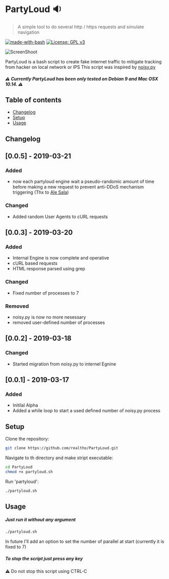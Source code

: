 # PartyLoud :sound:
> A simple tool to do several http / https requests and simulate navigation

[![made-with-bash](https://img.shields.io/badge/Made%20with-Bash-1f425f.svg)](https://www.gnu.org/software/bash/)
[![License: GPL v3](https://img.shields.io/badge/License-GPLv3-blue.svg)](https://www.gnu.org/licenses/gpl-3.0)

![ScreenShoot](https://i.imgur.com/cn1eEFs.png
)

PartyLoud is a bash script to create fake internet traffic
to mitigate tracking from hacker on local network or IPS
This script was inspired by [noisy.py](https://github.com/1tayH/noisy "noisy.py")

##### :warning: Currently PartyLoud has been only tested on Debian 9 and Mac OSX 10.14. :warning:

## Table of contents

* [Changelog](#changelog)
* [Setup](#setup)
* [Usage](#usage)

## Changelog

## [0.0.5] - 2019-03-21
### Added
- now each partyloud engine wait a pseudo-randomic amount of time before
making a new request to prevent anti-DDoS mechanism triggering (Thx to
[Ale Sala](https://www.instagram.com/ale.sala.97/ "Ale Sala"))

### Changed
- Added random User Agents to cURL requests

## [0.0.3] - 2019-03-20
### Added
- Internal Engine is now complete and operative
- cURL based requests
- HTML response parsed using grep

### Changed
- Fixed number of processes to 7

### Removed
- noisy.py is now no more nesessary
- removed user-defined number of processes

## [0.0.2] - 2019-03-18
### Changed
- Started migration from noisy.py to internel Egnine

## [0.0.1] - 2019-03-17
### Added
- Initilal Alpha
- Added a while loop to start a used defined number of noisy.py process

## Setup

Clone the repository:
```sh
git clone https://github.com/realtho/PartyLoud.git
```
Navigate to th directory and make stript executable:
```sh
cd PartyLoud
chmod +x partyloud.sh
```
Run 'partyloud':
```sh
./partyloud.sh
```

## Usage

##### Just run it without any argument

```sh
./partyloud.sh
```

In future I'll add an option to set the number of parallel at start
(currently it is fixed to 7)

##### To stop the script just press any key
:warning: Do not stop this script using CTRL-C

